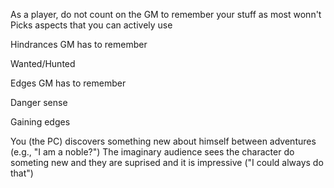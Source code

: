 As a player, do not count on the GM to remember your stuff as most wonn't
Picks aspects that you can actively use


Hindrances GM has to remember

Wanted/Hunted



Edges GM has to remember

Danger sense




Gaining edges


You (the PC) discovers something new about himself between adventures (e.g., "I am a noble?")
The imaginary audience sees the character do someting new and they are suprised and it is impressive ("I could always do that")

